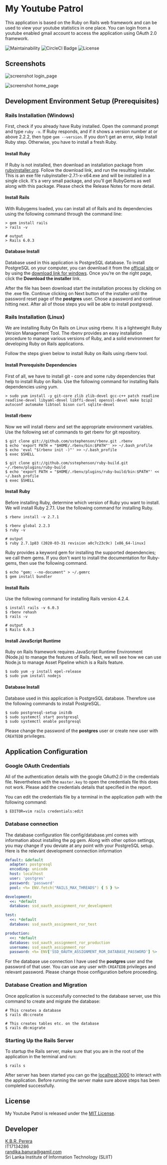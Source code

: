 # My Youtube Patrol

This application is based on the Ruby on Rails web framework 
and can be used to view your youtube statistics in one place. You can
login from a youtube enabled gmail account to access the application
using OAuth 2.0 framework.

<p>
  <img src="https://api.codeclimate.com/v1/badges/80f9e1a7c72d186289ad/maintainability" alt="Maintainability">
  <img src="https://img.shields.io/circleci/build/github/chatwoot/chatwoot" alt="CircleCI Badge">
  <img src="https://img.shields.io/github/license/chatwoot/chatwoot" alt="License">
</p>

## Screenshots
![screenshot login_page](images/screenshot_login_page.png "Login Page for Google OAuth 2.0")

![screenshot home_page](images/screenshot_home_page.png "Home Page after successful authorization")


## Development Environment Setup (Prerequisites)

### Rails Installation (Windows)

First, check if you already have Ruby installed. Open the command prompt and type
```ruby -v```. If Ruby responds, and if it shows a version number at or above 2.2.2, 
then type ```gem --version```. If you don't get an error, skip Install Ruby step. Otherwise,
you have to install a fresh Ruby.

#### Install Ruby

If Ruby is not installed, then download an installation package from [rubyinstaller.org](https://rubyinstaller.org/).
Follow the download link, and run the resulting installer. This is an exe file rubyinstaller-2.7.1-x-x64.exe and will be installed in a single click.
It's a very small package, and you'll get RubyGems as well along with this package.
Please check the Release Notes for more detail.

#### Install Rails

With Rubygems loaded, you can install all of Rails and its dependencies using the following command through the command line:

```
> gem install rails
> rails -v

# output
> Rails 6.0.3
```
#### Database Install

Database used in this application is PostgreSQL database.
To install PostgreSQL on your computer, 
you can download it from the [official site](https://www.postgresql.org/) 
or by using the [download link for windows](https://www.postgresql.org/download/windows/). 
Once you’re on the right page, click the **Download the installer** link.

After the file has been download start the installation process by clicking on the .exe file. 
Continue clicking on Next button of the installer until the password reset page of the **postgres** user.
Chose a password and continue hitting next. After all of those steps you will be able to install postgresql. 



### Rails Installation (Linux)

We are installing Ruby On Rails on Linux using rbenv. 
It is a lightweight Ruby Version Management Tool. 
The rbenv provides an easy installation procedure to manage various versions of Ruby,
and a solid environment for developing Ruby on Rails applications.

Follow the steps given below to install Ruby on Rails using rbenv tool.

#### Install Prerequisite Dependencies

First of all, we have to install git - core and some ruby dependencies that help to install Ruby on Rails.
Use the following command for installing Rails dependencies using yum.

```
> sudo yum install -y git-core zlib zlib-devel gcc-c++ patch readline readline-devel libyaml-devel libffi-devel openssl-devel make bzip2 autoconf automake libtool bison curl sqlite-devel
```

####  Install rbenv

Now we will install rbenv and set the appropriate environment variables.
Use the following set of commands to get rbenv for git repository.

```
$ git clone git://github.com/sstephenson/rbenv.git .rbenv
$ echo 'export PATH = "$HOME/.rbenv/bin:$PATH"' >> ~/.bash_profile
$ echo 'eval "$(rbenv init -)"' >> ~/.bash_profile
$ exec $SHELL

$ git clone git://github.com/sstephenson/ruby-build.git ~/.rbenv/plugins/ruby-build
$ echo 'export PATH = "$HOME/.rbenv/plugins/ruby-build/bin:$PATH"' << ~/.bash_profile
$ exec $SHELL
```

#### Install Ruby

Before installing Ruby, determine which version of Ruby you want to install. We will install Ruby 2.7.1.
Use the following command for installing Ruby.

```
$ rbenv install -v 2.7.1

$ rbenv global 2.2.3
$ ruby -v

# output
$ ruby 2.7.1p83 (2020-03-31 revision a0c7c23c9c) [x86_64-linux]
```

Ruby provides a keyword gem for installing the supported dependencies; we call them gems. 
If you don't want to install the documentation for Ruby-gems, then use the following command.

```
$ echo "gem: --no-document" > ~/.gemrc
$ gem install bundler
```

#### Install Rails

Use the following command for installing Rails version 4.2.4.

```
$ install rails -v 6.0.3
$ rbenv rehash
$ rails -v

# output
$ Rails 6.0.3
```
#### Install JavaScript Runtime

Ruby on Rails framework requires JavaScript Runtime Environment (Node.js) to manage the features of Rails. 
Next, we will see how we can use Node.js to manage Asset Pipeline which is a Rails feature.
```
$ sudo yum -y install epel-release
$ sudo yum install nodejs
```

#### Database Install

Database used in this application is PostgreSQL database.
Therefore use the following commands to install PostgreSQL.

```
$ sudo postgresql-setup initdb
$ sudo systemctl start postgresql
$ sudo systemctl enable postgresql
```

Please change the password of the **postgres** user or create new user with
```CREATEDB``` privileges.

## Application Configuration

### Google OAuth Credentials

All of the authentication details with the google OAuth2.0 in the credentials file.
Nevertheless with the ```master.key``` to open the credentials file this does not work.
Please add the credentials details that specified in the report.

You can edit the credentials file by a terminal in the application path with the following command:
```
$ EDITOR=vim rails credentials:edit
```

### Database connection

The database configuration file config/database.yml comes with information about installing the pg gem. 
Along with other option settings, you may change if you deviate at any point with your PostgreSQL setup. 
Here is the relevant development connection information

```yaml
default: &default
  adapter: postgresql
  encoding: unicode
  host: localhost
  user: 'postgres'
  password: 'password'
  pool: <%= ENV.fetch("RAILS_MAX_THREADS") { 5 } %>

development:
  <<: *default
  database: ssd_oauth_assignment_ror_development

test:
  <<: *default
  database: ssd_oauth_assignment_ror_test

production:
  <<: *default
  database: ssd_oauth_assignment_ror_production
  username: ssd_oauth_assignment_ror
  password: <%= ENV['SSD_OAUTH_ASSIGNMENT_ROR_DATABASE_PASSWORD'] %>
```

For the database use connection I have used the **postgres** user and the password of that user.
You can use any user with ```CREATEDB``` privileges and relevant password. Please change those configuration
before proceeding. 

### Database Creation and Migration

Once application is successfully connected to the database server, use this command to create and migrate the database:

```
# This creates a database
$ rails db:create

# This creates tables etc. on the database
$ rails db:migrate
```

### Starting Up the Rails Server

To startup the Rails server, make sure that you are in the root of the application in the terminal and run:

```
$ rails s
```

After server has been started you can go the [localhost:3000](http://localhost:3000) to interact with the application.
Before running the server make sure above steps has been completed successfully.

## License

My Youtube Patrol is released under the [MIT License](https://opensource.org/licenses/MIT).

## Developer

[K.B.R. Perera](https://github.com/randikabanura) <br/>
IT17134286 <br/>
[randika.banura@gamil.com](mailto:randika.banura@gamil.com) <br/>
Sri Lanka Institute of Information Technology (SLIIT)